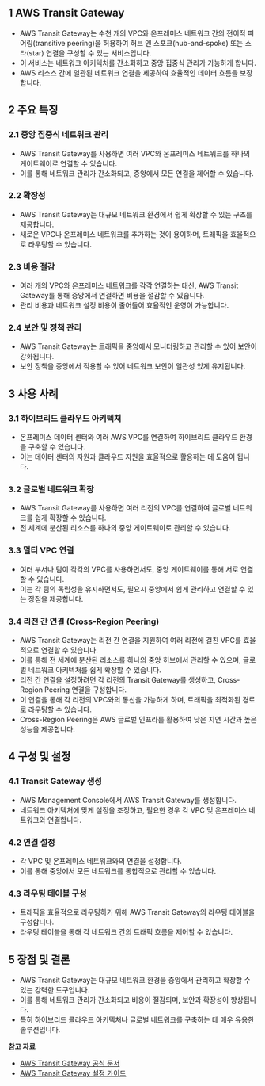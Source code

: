 ## 1 AWS Transit Gateway

- AWS Transit Gateway는 수천 개의 VPC와 온프레미스 네트워크 간의 전이적 피어링(transitive peering)을 허용하여 허브 앤 스포크(hub-and-spoke) 또는 스타(star) 연결을 구성할 수 있는 서비스입니다.
- 이 서비스는 네트워크 아키텍처를 간소화하고 중앙 집중식 관리가 가능하게 합니다.
- AWS 리소스 간에 일관된 네트워크 연결을 제공하여 효율적인 데이터 흐름을 보장합니다.



## 2 주요 특징

### 2.1 중앙 집중식 네트워크 관리

- AWS Transit Gateway를 사용하면 여러 VPC와 온프레미스 네트워크를 하나의 게이트웨이로 연결할 수 있습니다.
- 이를 통해 네트워크 관리가 간소화되고, 중앙에서 모든 연결을 제어할 수 있습니다.



### 2.2 확장성

- AWS Transit Gateway는 대규모 네트워크 환경에서 쉽게 확장할 수 있는 구조를 제공합니다.
- 새로운 VPC나 온프레미스 네트워크를 추가하는 것이 용이하며, 트래픽을 효율적으로 라우팅할 수 있습니다.



### 2.3 비용 절감

- 여러 개의 VPC와 온프레미스 네트워크를 각각 연결하는 대신, AWS Transit Gateway를 통해 중앙에서 연결하면 비용을 절감할 수 있습니다.
- 관리 비용과 네트워크 설정 비용이 줄어들어 효율적인 운영이 가능합니다.



### 2.4 보안 및 정책 관리

- AWS Transit Gateway는 트래픽을 중앙에서 모니터링하고 관리할 수 있어 보안이 강화됩니다.
- 보안 정책을 중앙에서 적용할 수 있어 네트워크 보안이 일관성 있게 유지됩니다.



## 3 사용 사례

### 3.1 하이브리드 클라우드 아키텍처

- 온프레미스 데이터 센터와 여러 AWS VPC를 연결하여 하이브리드 클라우드 환경을 구축할 수 있습니다.
- 이는 데이터 센터의 자원과 클라우드 자원을 효율적으로 활용하는 데 도움이 됩니다.



### 3.2 글로벌 네트워크 확장

- AWS Transit Gateway를 사용하면 여러 리전의 VPC를 연결하여 글로벌 네트워크를 쉽게 확장할 수 있습니다.
- 전 세계에 분산된 리소스를 하나의 중앙 게이트웨이로 관리할 수 있습니다.



### 3.3 멀티 VPC 연결

- 여러 부서나 팀이 각각의 VPC를 사용하면서도, 중앙 게이트웨이를 통해 서로 연결할 수 있습니다.
- 이는 각 팀의 독립성을 유지하면서도, 필요시 중앙에서 쉽게 관리하고 연결할 수 있는 장점을 제공합니다.



### 3.4 리전 간 연결 (Cross-Region Peering)

- AWS Transit Gateway는 리전 간 연결을 지원하여 여러 리전에 걸친 VPC를 효율적으로 연결할 수 있습니다.
- 이를 통해 전 세계에 분산된 리소스를 하나의 중앙 허브에서 관리할 수 있으며, 글로벌 네트워크 아키텍처를 쉽게 확장할 수 있습니다.
- 리전 간 연결을 설정하려면 각 리전의 Transit Gateway를 생성하고, Cross-Region Peering 연결을 구성합니다.
- 이 연결을 통해 각 리전의 VPC와의 통신을 가능하게 하며, 트래픽을 최적화된 경로로 라우팅할 수 있습니다.
- Cross-Region Peering은 AWS 글로벌 인프라를 활용하여 낮은 지연 시간과 높은 성능을 제공합니다.



## 4 구성 및 설정

### 4.1 Transit Gateway 생성

- AWS Management Console에서 AWS Transit Gateway를 생성합니다.
- 네트워크 아키텍처에 맞게 설정을 조정하고, 필요한 경우 각 VPC 및 온프레미스 네트워크와 연결합니다.



### 4.2 연결 설정

- 각 VPC 및 온프레미스 네트워크와의 연결을 설정합니다.
- 이를 통해 중앙에서 모든 네트워크를 통합적으로 관리할 수 있습니다.



### 4.3 라우팅 테이블 구성

- 트래픽을 효율적으로 라우팅하기 위해 AWS Transit Gateway의 라우팅 테이블을 구성합니다.
- 라우팅 테이블을 통해 각 네트워크 간의 트래픽 흐름을 제어할 수 있습니다.



## 5 장점 및 결론

- AWS Transit Gateway는 대규모 네트워크 환경을 중앙에서 관리하고 확장할 수 있는 강력한 도구입니다.
- 이를 통해 네트워크 관리가 간소화되고 비용이 절감되며, 보안과 확장성이 향상됩니다.
- 특히 하이브리드 클라우드 아키텍처나 글로벌 네트워크를 구축하는 데 매우 유용한 솔루션입니다.



**참고 자료**

- [AWS Transit Gateway 공식 문서](https://docs.aws.amazon.com/vpc/latest/tgw/what-is-transit-gateway.html)
- [AWS Transit Gateway 설정 가이드](https://docs.aws.amazon.com/vpc/latest/tgw/tgw-how-it-works.html)